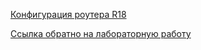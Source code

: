 
[Конфигурация роутера R18](/labs/lab11/NAT_r18/r18.md)

[Ссылка обратно на лабораторную работу](/labs/lab11/README.md#)   